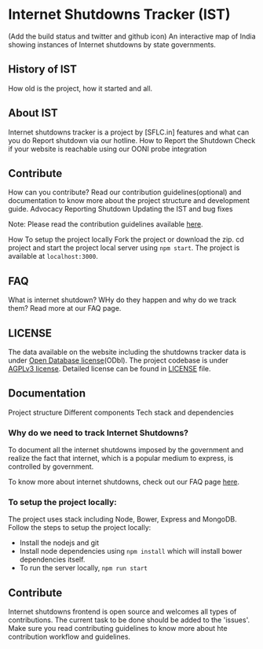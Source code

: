 # Internet Shutdowns Tracker (IST)
(Add the build status and twitter and github icon)
An interactive map of India showing instances of Internet shutdowns by state governments.


## History of IST
 How old is the project, how it started and all.

## About IST
Internet shutdowns tracker is a project by [SFLC.in]
features and what can you do
 Report shutdown via our hotline.
 How to Report the Shutdown
 Check if your website is reachable using our OONI probe integration

## Contribute
How can you contribute? Read our contribution guidelines(optional) and documentation to know more about the project structure and development guide.
 Advocacy
 Reporting Shutdown 
 Updating the IST and bug fixes

Note: Please read the contribution guidelines available [here](./CONTRIBUTE.md).

How To setup the project locally
 Fork the project or download the zip.
 cd project and start the project local server using `npm start`.
 The project is available at `localhost:3000`.

## FAQ
 What is internet shutdown?
 WHy do they happen and why do we track them?
 Read more at our FAQ page.

## LICENSE
The data available on the website including the shutdowns tracker data is under [Open Database license](https://opendatacommons.org/licenses/odbl/1.0/index.html)(ODbl). The project codebase is under [AGPLv3 license](https://www.gnu.org/licenses/agpl-3.0.en.html). Detailed license can be found in [LICENSE](./LICENSE) file.



## Documentation 
 Project structure
 Different components
 Tech stack and dependencies

### Why do we need to track Internet Shutdowns?
To document all the internet shutdowns imposed by the government and realize the fact that internet, which is a popular medium to express, is controlled by government.

To know more about internet shutdowns, check out our FAQ page [here](https://internetshutdowns.in/about).

### To setup the project locally:
The project uses stack including Node, Bower, Express and MongoDB. Follow the steps to setup the project locally:
* Install the nodejs and git
* Install node dependencies using `npm install` which will install bower dependencies itself.
* To run the server locally, `npm run start`


## Contribute
Internet shutdowns frontend is open source and welcomes all types of contributions. The current task to be done should be added to the 'issues'. Make sure you read contributing guidelines to know more about hte contribution workflow and guidelines.
